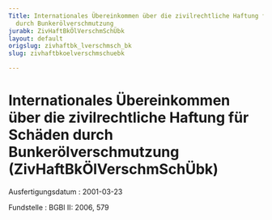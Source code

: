 ```yaml
---
Title: Internationales Übereinkommen über die zivilrechtliche Haftung für Schäden
  durch Bunkerölverschmutzung
jurabk: ZivHaftBkÖlVerschmSchÜbk
layout: default
origslug: zivhaftbk_lverschmsch_bk
slug: zivhaftbkoelverschmschuebk

---
```


# Internationales Übereinkommen über die zivilrechtliche Haftung für Schäden durch Bunkerölverschmutzung (ZivHaftBkÖlVerschmSchÜbk)

Ausfertigungsdatum
:   2001-03-23

Fundstelle
:   BGBl II: 2006, 579

